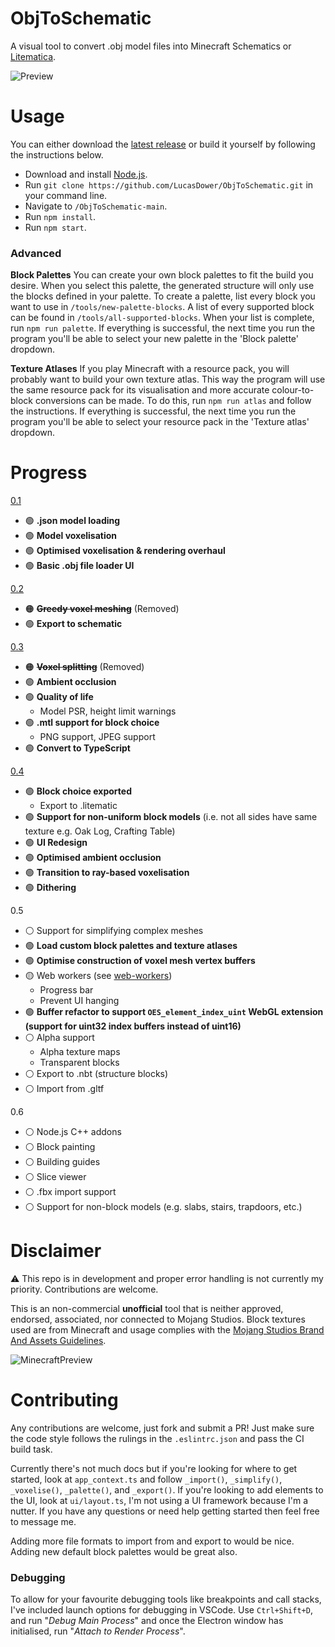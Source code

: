 # ObjToSchematic
A visual tool to convert .obj model files into Minecraft Schematics or [Litematica](https://www.curseforge.com/minecraft/mc-mods/litematica/files).

![Preview](https://i.imgur.com/w1GWPvT.png)

# Usage
You can either download the [latest release](https://github.com/LucasDower/ObjToSchematic/releases) or build it yourself by following the instructions below.

* Download and install [Node.js](https://nodejs.org/en/).
* Run `git clone https://github.com/LucasDower/ObjToSchematic.git` in your command line.
* Navigate to `/ObjToSchematic-main`.
* Run `npm install`.
* Run `npm start`.

### Advanced

**Block Palettes** You can create your own block palettes to fit the build you desire. When you select this palette, the generated structure will only use the blocks defined in your palette. To create a palette, list every block you want to use in `/tools/new-palette-blocks`. A list of every supported block can be found in `/tools/all-supported-blocks`. When your list is complete, run `npm run palette`. If everything is successful, the next time you run the program you'll be able to select your new palette in the 'Block palette' dropdown.

**Texture Atlases** If you play Minecraft with a resource pack, you will probably want to build your own texture atlas. This way the program will use the same resource pack for its visualisation and more accurate colour-to-block conversions can be made. To do this, run `npm run atlas` and follow the instructions. If everything is successful, the next time you run the program you'll be able to select your resource pack in the 'Texture atlas' dropdown.
# Progress
[0.1](https://github.com/LucasDower/ObjToSchematic/releases/tag/v0.1-alpha)
* 🟢 **.json model loading**
* 🟢 **Model voxelisation**
* 🟢 **Optimised voxelisation & rendering overhaul**
* 🟢 **Basic .obj file loader UI**

[0.2](https://github.com/LucasDower/ObjToSchematic/releases/tag/v0.2-alpha)
* 🟠 <s>**Greedy voxel meshing**</s> (Removed)
* 🟢 **Export to schematic**

[0.3](https://github.com/LucasDower/ObjToSchematic/releases/tag/v0.3-alpha)
* 🟠 <s>**Voxel splitting**</s> (Removed)
* 🟢 **Ambient occlusion**
* 🟢 **Quality of life**
  * Model PSR, height limit warnings
* 🟢 **.mtl support for block choice**
  * PNG support, JPEG support
* 🟢 **Convert to TypeScript**

[0.4](https://github.com/LucasDower/ObjToSchematic/releases/tag/v0.4-alpha)
* 🟢 **Block choice exported**
  * Export to .litematic
* 🟢 **Support for non-uniform block models** (i.e. not all sides have same texture e.g. Oak Log, Crafting Table)
* 🟢 **UI Redesign**
* 🟢 **Optimised ambient occlusion**
* 🟢 **Transition to ray-based voxelisation**
* 🟢 **Dithering**

0.5
* ⚪ Support for simplifying complex meshes
* 🟢 **Load custom block palettes and texture atlases**
* 🟢 **Optimise construction of voxel mesh vertex buffers**
* 🟡 Web workers (see [web-workers](https://github.com/LucasDower/ObjToSchematic/tree/web-workers))
  * Progress bar
  * Prevent UI hanging
* 🟢 **Buffer refactor to support `OES_element_index_uint` WebGL extension (support for uint32 index buffers instead of uint16)**
* ⚪ Alpha support
  * Alpha texture maps
  * Transparent blocks
* ⚪ Export to .nbt (structure blocks)
* ⚪ Import from .gltf

0.6
* ⚪ Node.js C++ addons
* ⚪ Block painting
* ⚪ Building guides
* ⚪ Slice viewer
* ⚪ .fbx import support
* ⚪ Support for non-block models (e.g. slabs, stairs, trapdoors, etc.)

# Disclaimer
:warning: This repo is in development and proper error handling is not currently my priority. Contributions are welcome.

This is an non-commercial **unofficial** tool that is neither approved, endorsed, associated, nor connected to Mojang Studios. Block textures used are from Minecraft and usage complies with the [Mojang Studios Brand And Assets Guidelines](https://account.mojang.com/terms#brand).

![MinecraftPreview](https://i.imgur.com/LhTZ4G9.png)

# Contributing
Any contributions are welcome, just fork and submit a PR! Just make sure the code style follows the rulings in the `.eslintrc.json` and pass the CI build task.

Currently there's not much docs but if you're looking for where to get started, look at `app_context.ts` and follow `_import()`, `_simplify()`, `_voxelise()`, `_palette()`, and `_export()`. If you're looking to add elements to the UI, look at `ui/layout.ts`, I'm not using a UI framework because I'm a nutter. If you have any questions or need help getting started then feel free to message me.

Adding more file formats to import from and export to would be nice. Adding new default block palettes would be great also. 

### Debugging
To allow for your favourite debugging tools like breakpoints and call stacks, I've included launch options for debugging in VSCode. Use `Ctrl+Shift+D`, and run "*Debug Main Process*" and once the Electron window has initialised, run "*Attach to Render Process*".
